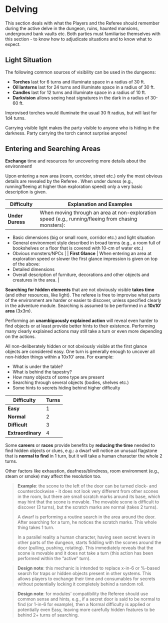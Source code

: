 # Delving

This section deals with what the Players and the Referee should remember during the active delve in the dungeon, ruins, haunted mansions, underground bank vaults etc. Both parties must familiarise themselves with this section - to know how to adjudicate situations and to know what to expect. 

## Light Situation

The following common sources of visibility can be used in the dungeons: 
- **Torches** last for 6 turns and illuminate space in a radius of 30 ft. 
- **Oil lanterns** last for 24 turns and illuminate space in a radius of 30 ft. 
- **Candles** last for 12 turns and illuminate space in a radius of 10 ft. 
- **Darkvision** allows seeing heat signatures in the dark in a radius of 30-60 ft.

Improvised torches would illuminate the usual 30 ft radius, but will last for 1d4 turns. 

Carrying visible light makes the party visible to anyone who is hiding in the darkness. Party carrying the torch cannot surprise anyone! 

## Entering and Searching Areas

**Exchange** time and resources for uncovering more details about the environment!

Upon entering a new area (room, corridor, street etc.) only the most obvious details are revealed by the Referee . When under duress (e.g., running/fleeing at higher than exploration speed) only a very basic description is given. 

| Difficulty | Explanation and Examples | 
| --- | --- | 
| **Under Duress** | When moving through an area at non-exploration speed (e.g., running/fleeing from chasing monsters): 
- Basic dimensions (big or small room, corridor etc.) and light situation
- General environment style described in broad terms (e.g., a room full of bookshelves or a floor that is covered with 10-cm of water etc.)
- Obvious monsters/NPCs | 
| **First Glance** | When entering an area at exploration speed or slower the first glance impression is given on top of the above:
- Detailed dimensions
- Overall description of furniture, decorations and other objects and creatures in the area. | 


**Searching for hidden elements** that are not obviously visible **takes time** (and other resources, like light). The referee is free to improvise what parts of the environment are harder or easier to discover, unless specified clearly in the adventure module. Searching is assumed to be performed in a **10x10’ area** (3x3m). 

Performing an **unambiguously explained action** will reveal even harder to find objects or at least provide better hints to their existence. Performing many clearly explained actions may still take a turn or even more depending on the actions. 

All non-deliberately hidden or not obviously visible at the first glance objects are considered easy. One turn is generally enough to uncover all non-hidden things within a 10x10’ area. For example: 
- What is under the table?
- What is behind the tapestry? 
- How many objects of some type are present
- Searching through several objects (bodies, shelves etc.)
- Some hints to secrets hiding behind higher difficulty

| Difficulty | Turns | 
| --- | --- | 
| **Easy** | 1 | 
| **Normal** | 2 | 
| **Difficult** | 3 | 
| **Extraordinary** | 4 | 

Some **careers** or **races** provide benefits by **reducing the time** needed to find hidden objects or clues, e.g.: a dwarf will notice an unusual flagstone that is **normal to find** in 1 turn, but it will take a human character the whole 2 turns.

Other factors like exhaustion, deafness/blindness, room environment (e.g., steam or smoke) may affect the resolution too. 

> **Example**: the scone to the left of the door can be turned clock- and counterclockwise - it does not look very different from other scones in the room, but there are small scratch marks around its base, which may hint that the scone is movable. The movable scone is difficult to discover (3 turns), but the scratch marks are normal (takes 2 turns). 
>
> A dwarf is performing a routine search in the area around the door. After searching for a turn, he notices the scratch marks. This whole thing takes 1 turn. 
> 
> In a parallel reality a human character, having seen secret levers in other parts of the dungeon, starts fiddling with the scones around the door (pulling, pushing, rotating). This immediately reveals that the scone is movable and it does not take a turn (this action has been performed within the “active” turn). 

> **Design note**: this mechanic is intended to replace x-in-6 or %-based search for traps or hidden objects present in other systems. This allows players to exchange their time and consumables for secrets without potentially locking it completely behind a random roll. 

> **Design note**: for modules’ compatibility the Referee should use common sense and hints, e.g., if a secret door is said to be normal to find (or 1-in-6 for example), then a Normal difficulty is applied or potentially even Easy, leaving more carefully hidden features to be behind 2+ turns of searching. 

